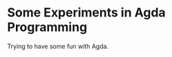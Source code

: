 Some Experiments in Agda Programming
==========================

Trying to have some fun with Agda.
